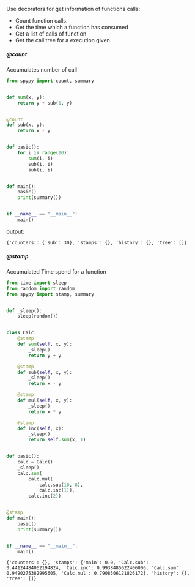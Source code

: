 Use decorators for get information of functions calls: 
- Count function calls. 
- Get the time which a function has consumed
- Get a list of calls of function
- Get the call tree for a execution given.


##### @count

Accumulates number of call

```python
from spypy import count, summary


def sum(x, y):
    return y + sub(1, y)


@count
def sub(x, y):
    return x - y


def basic():
    for i in range(10):
        sum(i, i)
        sub(i, i)
        sub(i, i)


def main():
    basic()
    print(summary())


if __name__ == "__main__":
    main()
```

output:
```
{'counters': {'sub': 30}, 'stamps': {}, 'history': {}, 'tree': []}
```

##### @stamp

Accumulated Time spend for a function

```python
from time import sleep
from random import random
from spypy import stamp, summary


def _sleep():
    sleep(random())


class Calc:
    @stamp
    def sum(self, x, y):
        _sleep()
        return y + y

    @stamp
    def sub(self, x, y):
        _sleep()
        return x - y

    @stamp
    def mul(self, x, y):
        _sleep()
        return x * y

    @stamp
    def inc(self, x):
        _sleep()
        return self.sum(x, 1)


def basic():
    calc = Calc()
    _sleep()
    calc.sum(
        calc.mul(
            calc.sub(10, 8),
            calc.inc(1)),
        calc.inc(2))


@stamp
def main():
    basic()
    print(summary())


if __name__ == "__main__":
    main()
```
```
{'counters': {}, 'stamps': {'main': 0.0, 'Calc.sub': 0.44124484062194824, 'Calc.inc': 0.9938485622406006, 'Calc.sum': 0.9490275382995605, 'Calc.mul': 0.7908306121826172}, 'history': {}, 'tree': []}
````